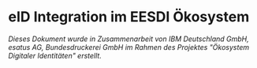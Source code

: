 # eID Integration im EESDI Ökosystem

*Dieses Dokument wurde in Zusammenarbeit von IBM Deutschland GmbH, esatus AG, Bundesdruckerei GmbH im Rahmen des Projektes "Ökosystem Digitaler Identitäten" erstellt.*